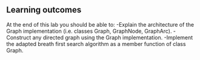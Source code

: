 ## Learning outcomes
At the end of this lab you should be able to:
-Explain the architecture of the Graph implementation (i.e. classes Graph, GraphNode,
GraphArc).
-Construct any directed graph using the Graph implementation.
-Implement the adapted breath first search algorithm as a member function of class Graph.  